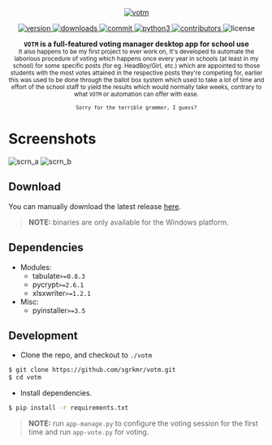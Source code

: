 <p align="center">
    <a href="https://github.com/sgrkmr/votm", alt="votm">
        <img src="https://user-images.githubusercontent.com/57829219/76256135-6d241b80-6275-11ea-96dc-f512f4a0c91a.png", alt="votm">
    </a>
</p>
<p align="center">
    <a href="https://GitHub.com/sgrkmr/votm/releases/", alt="version">
        <img src="https://img.shields.io/github/release/sgrkmr/votm.svg?style=flat-square&color=blueviolet", alt="version">
    </a>
    <a href="https://GitHub.com/sgrkmr/votm/releases/", alt="downloads">
        <img src="https://img.shields.io/github/downloads/sgrkmr/votm/total.svg?style=flat-square", alt="downloads">
    </a>
    <a href="https://github.com/sgrkmr/votm/commits/master", alt="commit">
        <img src="https://img.shields.io/github/last-commit/sgrkmr/votm?style=flat-square", alt="commit">
    </a>
    <a href="https://www.python.org/downloads/release/python-374/">
        <img src="https://img.shields.io/badge/Python-3.7-blue?style=flat-square", alt="python3">
    </a>
    <a href="https://GitHub.com/sgrkmr/votm/graphs/contributors/", alt="contributors">
        <img src="https://img.shields.io/github/contributors/sgrkmr/votm.svg?style=flat-square", alt="contributors">
    </a>
    <img src="https://img.shields.io/github/license/sgrkmr/votm.svg?style=flat-square", alt="license">
</p>

<p align="center">
    <b><code>VOTM</code> is a full-featured voting manager desktop app for school use</b><br/>
    <sub>
        It also happens to be my first project to ever work on, It's developed to automate the laborious procedure of voting which happens once every year in schools (at least in my school) for some specific posts (for eg. HeadBoy/Girl, etc.) which are appointed to those students with the most votes attained in the respective posts they're competing for, earlier this was used to be done through the ballot box system which used to take a lot of time and effort of the school staff to yield the results which would normally take weeks, contrary to what <code>VOTM</code> or automation can offer with ease.
    </sub>
</p>

<p align="center"><sub><code>Sorry for the terrible grammer, I guess?</code></sub></p>

# Screenshots
![scrn_a](https://user-images.githubusercontent.com/57829219/76254956-57155b80-6273-11ea-82ec-984872c89c4a.png)
![scrn_b](https://user-images.githubusercontent.com/57829219/76254969-5f6d9680-6273-11ea-9eb9-6dee2628f1f0.png)

## Download
You can manually download the latest release [here](https://github.com/sgrkmr/votm/releases).</br>
>**NOTE:** binaries are only available for the Windows platform.

## Dependencies
* Modules:
    * tabulate`>=0.8.3`
    * pycrypt`>=2.6.1`
    * xlsxwriter`>=1.2.1`
* Misc:
    * pyinstaller`>=3.5`
  
## Development
 * Clone the repo, and checkout to `./votm`
 ```sh
 $ git clone https://github.com/sgrkmr/votm.git
 $ cd votm
 ```
 * Install dependencies.
 ```sh
 $ pip install -r requirements.txt
 ```
 >**NOTE:** run `app-manage.py` to configure the voting session for the first time and run `app-vote.py` for voting.
